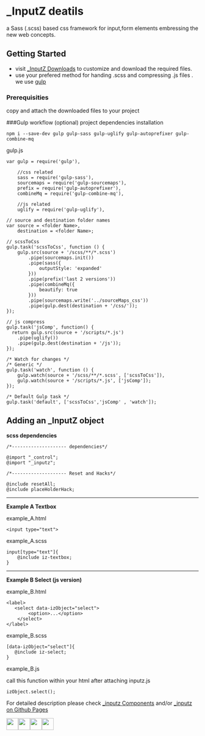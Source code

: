 # _InputZ deatils

a Sass (.scss) based css framework for input,form elements embressing the new web concepts. 

## Getting Started

* visit [_InputZ Downloads](https://inputz.herokuapp.com/download) to customize and download the required files. 
* use your prefered method for handing .scss and compressing .js files . we use [gulp](http://gulpjs.com/)

### Prerequisities

copy and attach the downloaded files to your project

###Gulp workflow (optional)
project dependencies installation
```
npm i --save-dev gulp gulp-sass gulp-uglify gulp-autoprefixer gulp-combine-mq
```

gulp.js
```
var gulp = require('gulp'),
    
    //css related
    sass = require('gulp-sass'),
    sourcemaps = require('gulp-sourcemaps'),
    prefix = require('gulp-autoprefixer'),
    combineMq = require('gulp-combine-mq'),
    
    //js related
    uglify = require('gulp-uglify'),

// source and destination folder names
var source = <folder Name>,
    destination = <folder Name>;

// scssToCss
gulp.task('scssToCss', function () {
    gulp.src(source + '/scss/**/*.scss')
        .pipe(sourcemaps.init())
        .pipe(sass({
            outputStyle: 'expanded'
        }))
        .pipe(prefix('last 2 versions'))
        .pipe(combineMq({
            beautify: true
        }))
        .pipe(sourcemaps.write('../sourceMaps_css'))
        .pipe(gulp.dest(destination + '/css/'));
});

// js compress
gulp.task('jsComp', function() {
  return gulp.src(source + '/scripts/*.js')
    .pipe(uglify())
    .pipe(gulp.dest(destination + '/js'));
});

/* Watch for changes */
/* Generic */
gulp.task('watch', function () {
    gulp.watch(source + '/scss/**/*.scss', ['scssToCss']),
    gulp.watch(source + '/scripts/*.js', ['jsComp']);
});

/* Default Gulp task */
gulp.task('default', ['scssToCss','jsComp' , 'watch']);

```
## Adding an _InputZ object
**scss dependencies**
```
/*-------------------- dependencies*/

@import "_control";
@import "_inputz";

/*-------------------- Reset and Hacks*/

@include resetAll;
@include placeHolderHack;

```
---

**Example A Textbox**

example_A.html
```
<input type="text">
```
example_A.scss
```
input[type="text"]{
    @include iz-textbox;
}

```
---
**Example B Select (js version)**

example_B.html
```
<label>
   <select data-izObject="select">
        <option>...</option>
    </select>
</label>
```
example_B.scss
```
[data-izObject="select"]{
   @include iz-select;
}
```
example_B.js

call this function within your html after attaching inputz.js
```
izObject.select();
```

For detailed description please check [_inputz Components](https://inputz.herokuapp.com/components) and/or [_inputz on Github Pages](http://siddacool.github.io/inputz-details/)

<img src="http://siddacool.github.io/inputz-details/inputz_icon.svg" height="31"><img src="http://siddacool.github.io/inputz-details/inputz_icon.svg" height="31"><img src="http://siddacool.github.io/inputz-details/inputz_icon.svg" height="31"><img src="http://siddacool.github.io/inputz-details/inputz_icon.svg" height="31">

